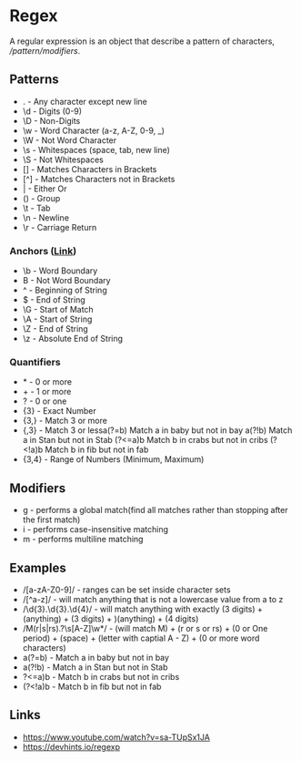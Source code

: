 # Regex

A regular expression is an object that describe a pattern of characters, _/pattern/modifiers_.

## Patterns

-   . - Any character except new line
-   \d - Digits (0-9)
-   \D - Non-Digits
-   \w - Word Character (a-z, A-Z, 0-9, \_)
-   \W - Not Word Character
-   \s - Whitespaces (space, tab, new line)
-   \S - Not Whitespaces
-   [] - Matches Characters in Brackets
-   [^] - Matches Characters not in Brackets
-   | - Either Or
-   () - Group
-   \t - Tab
-   \n - Newline
-   \r - Carriage Return

### Anchors ([Link](./anchor.js))

-   \b - Word Boundary
-   B - Not Word Boundary
-   ^ - Beginning of String
-   \$ - End of String
-   \G - Start of Match
-   \A - Start of String
-   \Z - End of String
-   \z - Absolute End of String

### Quantifiers

-   \* - 0 or more
-   \+ - 1 or more
-   ? - 0 or one
-   {3} - Exact Number
-   {3,} - Match 3 or more
-   {,3} - Match 3 or lessa(?=b) Match a in baby but not in bay
    a(?!b) Match a in Stan but not in Stab
    (?<=a)b Match b in crabs but not in cribs
    (?<!a)b Match b in fib but not in fab
-   {3,4} - Range of Numbers (Minimum, Maximum)

## Modifiers

-   g - performs a global match(find all matches rather than stopping after the first match)
-   i - performs case-insensitive matching
-   m - performs multiline matching

## Examples

-   /[a-zA-Z0-9]/ - ranges can be set inside character sets
-   /[^a-z]/ - will match anything that is not a lowercase value from a to z
-   /\d{3}.\d{3}.\d{4}/ - will match anything with exactly (3 digits) + (anything) + (3 digits) + )(anything) + (4 digits)
-   /M(r|s|rs)\.?\s[A-Z]\w\*/ - (will match M) + (r or s or rs) + (0 or One period) + (space) + (letter with captial A - Z) + (0 or more word characters)
-   a(?=b) - Match a in baby but not in bay
-   a(?!b) - Match a in Stan but not in Stab
-   ?<=a)b - Match b in crabs but not in cribs
-   (?<!a)b - Match b in fib but not in fab

## Links

-   https://www.youtube.com/watch?v=sa-TUpSx1JA
-   https://devhints.io/regexp
